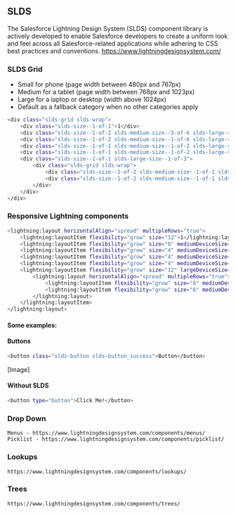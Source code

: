 ## SLDS
The Salesforce Lightning Design System (SLDS) component library is actively developed to enable Salesforce developers to create a uniform look and feel across all Salesforce-related applications while adhering to CSS best practices and conventions.
 https://www.lightningdesignsystem.com/
### SLDS Grid
* Small for phone (page width between 480px and 767px)
* Medium for a tablet (page width between 768px and 1023px)
* Large for a laptop or desktop (width above 1024px)
* Default as a fallback category when no other categories apply
```sh
<div class="slds-grid slds-wrap">
    <div class="slds-size--1-of-1">1</div>
    <div class="slds-size--1-of-2 slds-medium-size--5-of-6 slds-large-size--8-of-12">2</div>
    <div class="slds-size--1-of-2 slds-medium-size--1-of-6 slds-large-size--4-of-12">3</div>
    <div class="slds-size--1-of-1 slds-medium-size--1-of-2 slds-large-size--1-of-3">4</div>
    <div class="slds-size--1-of-1 slds-medium-size--1-of-2 slds-large-size--1-of-3">5</div>
    <div class="slds-size--1-of-1 slds-large-size--1-of-3">
        <div class="slds-grid slds-wrap">
            <div class="slds-size--1-of-2 slds-medium-size--1-of-1 slds-large-size--1-of-2">6</div>
            <div class="slds-size--1-of-2 slds-medium-size--1-of-1 slds-large-size--1-of-2">7</div>
        </div>
    </div>
</div>

```
### Responsive Lightning components
```sh
<lightning:layout horizontalAlign="spread" multipleRows="true">
    <lightning:layoutItem flexibility="grow" size="12">1</lightning:layoutItem>
    <lightning:layoutItem flexibility="grow" size="8" mediumDeviceSize="10" largeDeviceSize="8">2</lightning:layoutItem>
    <lightning:layoutItem flexibility="grow" size="4" mediumDeviceSize="2" largeDeviceSize="4">3</lightning:layoutItem>
    <lightning:layoutItem flexibility="grow" size="4" mediumDeviceSize="6" largeDeviceSize="4">4</lightning:layoutItem>
    <lightning:layoutItem flexibility="grow" size="4" mediumDeviceSize="6" largeDeviceSize="4">5</lightning:layoutItem>
    <lightning:layoutItem flexibility="grow" size="12" largeDeviceSize="4">
        <lightning:layout horizontalAlign="spread" multipleRows="true">
            <lightning:layoutItem flexibility="grow" size="6" mediumDeviceSize="12" largeDeviceSize="6">6</lightning:layoutItem>
            <lightning:layoutItem flexibility="grow" size="6" mediumDeviceSize="12" largeDeviceSize="6">7</lightning:layoutItem>
        </lightning:layout>
    </lightning:layoutItem>
</lightning:layout>
```
#### Some examples:
#### Buttons
```sh
<button class="slds-button slds-button_success">Button</button>
```
[Image]

#### Without SLDS 
```sh
<button type="button">Click Me!</button> 
```
### Drop Down
	Menus - https://www.lightningdesignsystem.com/components/menus/
	Picklist - https://www.lightningdesignsystem.com/components/picklist/
### Lookups
	https://www.lightningdesignsystem.com/components/lookups/
### Trees
	https://www.lightningdesignsystem.com/components/trees/
